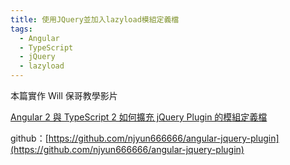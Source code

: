 ```yaml
---
title: 使用JQuery並加入lazyload模組定義檔
tags:
  - Angular
  - TypeScript
  - jQuery
  - lazyload
---
```


本篇實作 Will 保哥教學影片

[Angular 2 與 TypeScript 2 如何擴充 jQuery Plugin 的模組定義檔](https://www.youtube.com/watch?v=_9fUQus6EqQ)

github：[https://github.com/njyun666666/angular-jquery-plugin](https://github.com/njyun666666/angular-jquery-plugin)
